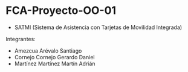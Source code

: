 # FCA-Proyecto-OO-01
* SATMI (Sistema de Asistencia con Tarjetas de Movilidad Integrada)

Integrantes:
- Amezcua Arévalo Santiago
- Cornejo Cornejo Gerardo Daniel
- Martínez Martínez Martín Adrián
